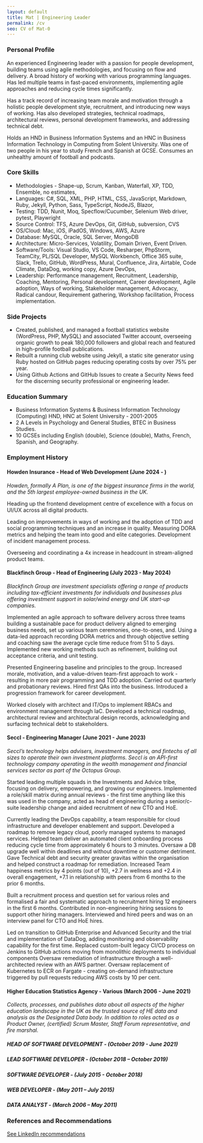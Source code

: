 ```yaml
---
layout: default
title: Mat | Engineering Leader
permalink: /cv
seo: CV of Mat-0
---
```


### Personal Profile

An experienced Engineering leader with a passion for people development, building teams using agile methodologies, and focusing on flow and delivery. A broad history of working with various programming languages. Has led multiple teams in fast-paced environments, implementing agile approaches and reducing cycle times significantly.

Has a track record of increasing team morale and motivation through a holistic people development style, recruitment, and introducing new ways of working. Has also developed strategies, technical roadmaps, architectural reviews, personal development frameworks, and addressing technical debt.

Holds an HND in Business Information Systems and an HNC in Business Information Technology in Computing from Solent University. Was one of two people in his year to study French and Spanish at GCSE. Consumes an unhealthy amount of football and podcasts.

### Core Skills

- Methodologies - Shape-up, Scrum, Kanban, Waterfall, XP, TDD, Ensemble, no estimates,
- Languages: C#, SQL, XML, PHP, HTML, CSS, JavaScript, Markdown, Ruby, Jekyll, Python, Sass, TypeScript, NodeJS, Blazor,
- Testing: TDD, Nunit, Moq, Specflow/Cucumber, Selenium Web driver, pytest, Playwright
- Source Control: TFS, Azure DevOps, Git, GitHub, subversion, CVS
- OS/Cloud: Mac, iOS, iPadOS, Windows, AWS, Azure
- Database: MySQL, Oracle, SQL Server, MongoDB
- Architecture: Micro-Services, Volatility, Domain Driven, Event Driven.
- Software/Tools: Visual Studio, VS Code, Resharper, PhpStorm, TeamCity, PL/SQL Developer, MySQL Workbench, Office 365 suite, Slack, Trello, GitHub, WordPress, Mural, Confluence, Jira, Airtable, Code Climate, DataDog, working copy, Azure DevOps,
- Leadership: Performance management, Recruitment, Leadership, Coaching, Mentoring, Personal development, Career development, Agile adoption, Ways of working, Stakeholder management, Advocacy, Radical candour, Requirement gathering, Workshop facilitation, Process implementation.

### Side Projects

- Created, published, and managed a football statistics website (WordPress, PHP, MySQL) and associated Twitter account, overseeing organic growth to peak 180,000 followers and global reach and featured in high-profile football publications.
- Rebuilt a running club website using Jekyll, a static site generator using Ruby hosted on GitHub pages reducing operating costs by over 75% per year.
- Using Github Actions and GitHub Issues to create a Security News feed for the discerning security professional or engineering leader.

### Education Summary

- Business Information Systems & Business Information Technology (Computing) HND, HNC at Solent University - 2001-2005
- 2 A Levels in Psychology and General Studies, BTEC in Business Studies.
- 10 GCSEs including English (double), Science (double), Maths, French, Spanish, and Geography.

### Employment History

#### Howden Insurance - Head of Web Development (June 2024 - )

_Howden, formally A Plan, is one of the biggest insurance firms in the world, and the 5th largest employee-owned business in the UK._

Heading up the frontend development centre of excellence with a focus on UI/UX across all digital products.

Leading on improvements in ways of working and the adoption of TDD and social programming techniques and an increase in quality. Measuring DORA metrics and helping the team into good and elite categories. Development of incident management process.

Overseeing and coordinating a 4x increase in headcount in stream-aligned product teams.

#### Blackfinch Group - Head of Engineering (July 2023 - May 2024)

_Blackfinch Group are investment specialists offering a range of products including tax-efficient investments for individuals and businesses plus offering investment support in solar/wind energy and UK start-up companies._

Implemented an agile approach to software delivery across three teams building a sustainable pace for product delivery aligned to emerging business needs, set up various team ceremonies, one-to-ones, and. Using a data-led approach recording DORA metrics and through objective setting and coaching saw the average cycle time reduce from 51 to 5 days. Implemented new working methods such as refinement, building out acceptance criteria, and unit testing.

Presented Engineering baseline and principles to the group. Increased morale, motivation, and a value-driven team-first approach to work - resulting in more pair programming and TDD adoption. Carried out quarterly and probationary reviews. Hired first QAs into the business. Introduced a progression framework for career development.

Worked closely with architect and IT/Ops to implement RBACs and environment management through IaC.
Developed a technical roadmap, architectural review and architectural design records, acknowledging and surfacing technical debt to stakeholders.

#### Seccl - Engineering Manager (June 2021 - June 2023)

_Seccl’s technology helps advisers, investment managers, and fintechs of all sizes to operate their own investment platforms. Seccl is an API-first technology company operating in the wealth management and financial services sector as part of the Octopus Group._

Started leading multiple squads in the Investments and Advice tribe, focusing on delivery, empowering, and growing our engineers. Implemented a role/skill matrix during annual reviews - the first time anything like this was used in the company, acted as head of engineering during a senior/c-suite leadership change and aided recruitment of new CTO and HoE.

Currently leading the DevOps capability, a team responsible for cloud infrastructure and developer enablement and support. Developed a roadmap to remove legacy cloud, poorly managed systems to managed services. Helped team deliver an automated client onboarding process reducing cycle time from approximately 6 hours to 3 minutes. Oversaw a DB upgrade well within deadlines and without downtime or customer detriment. Gave Technical debt and security greater gravitas within the organisation and helped construct a roadmap for remediation. Increased Team happiness metrics by 4 points (out of 10), +2.7 in wellness and +2.4 in overall engagement, +7.1 in relationship with peers from 6 months to the prior 6 months.

Built a recruitment process and question set for various roles and formalised a fair and systematic approach to recruitment hiring 12 engineers in the first 6 months. Contributed in non-engineering hiring sessions to support other hiring managers. Interviewed and hired peers and was on an interview panel for CTO and HoE hires.

Led on transition to GitHub Enterprise and Advanced Security and the trial and implementation of DataDog, adding monitoring and observability capability for the first time. Replaced custom-built legacy CI/CD process on Jenkins to GitHub actions moving from monolithic deployments to individual components Oversaw remediation of infrastructure through a well-architected review with an AWS partner. Oversaw replacement of Kubernetes to ECR on Fargate - creating on-demand infrastructure triggered by pull requests reducing AWS costs by 10 per cent.

#### Higher Education Statistics Agency - Various (March 2006 - June 2021)

_Collects, processes, and publishes data about all aspects of the higher education landscape in the UK as the trusted source of HE data and analysis as the Designated Data body. In addition to roles acted as a Product Owner, (certified) Scrum Master, Staff Forum representative, and fire marshal._

##### HEAD OF SOFTWARE DEVELOPMENT - (October 2019 - June 2021)

##### LEAD SOFTWARE DEVELOPER - (October 2018 – October 2019)

##### SOFTWARE DEVELOPER - (July 2015 - October 2018)

##### WEB DEVELOPER - (May 2011 – July 2015)

##### DATA ANALYST - (March 2006 – May 2011)

### References and Recommendations

[See LinkedIn recommendations](https://www.linkedin.com/in/mat-benfield/details/recommendations/#)
